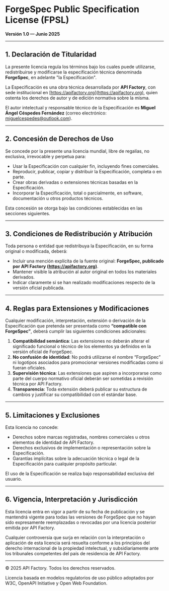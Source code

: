 # ForgeSpec Public Specification License (FPSL)

**Versión 1.0 — Junio 2025**

---

## 1. Declaración de Titularidad

La presente licencia regula los términos bajo los cuales puede utilizarse, redistribuirse y modificarse la especificación técnica denominada **ForgeSpec**, en adelante "la Especificación".

La Especificación es una obra técnica desarrollada por **API Factory**, con sede institucional en [https://apifactory.org](https://apifactory.org), quien ostenta los derechos de autor y de edición normativa sobre la misma.

El autor intelectual y responsable técnico de la Especificación es **Miguel Ángel Céspedes Fernández** (correo electrónico: [miguelcespedes@outlook.com](mailto:miguelcespedes@outlook.com)).

---

## 2. Concesión de Derechos de Uso

Se concede por la presente una licencia mundial, libre de regalías, no exclusiva, irrevocable y perpetua para:

- Usar la Especificación con cualquier fin, incluyendo fines comerciales.
- Reproducir, publicar, copiar y distribuir la Especificación, completa o en parte.
- Crear obras derivadas o extensiones técnicas basadas en la Especificación.
- Incorporar la Especificación, total o parcialmente, en software, documentación u otros productos técnicos.

Esta concesión se otorga bajo las condiciones establecidas en las secciones siguientes.

---

## 3. Condiciones de Redistribución y Atribución

Toda persona o entidad que redistribuya la Especificación, en su forma original o modificada, deberá:

- Incluir una mención explícita de la fuente original: **ForgeSpec, publicado por API Factory (https://apifactory.org)**.
- Mantener visible la atribución al autor original en todos los materiales derivados.
- Indicar claramente si se han realizado modificaciones respecto de la versión oficial publicada.

---

## 4. Reglas para Extensiones y Modificaciones

Cualquier modificación, interpretación, extensión o derivación de la Especificación que pretenda ser presentada como **“compatible con ForgeSpec”**, deberá cumplir las siguientes condiciones adicionales:

1. **Compatibilidad semántica**: Las extensiones no deberán alterar el significado funcional o técnico de los elementos ya definidos en la versión oficial de ForgeSpec.
2. **No confusión de identidad**: No podrá utilizarse el nombre “ForgeSpec” ni logotipos asociados para promocionar versiones modificadas como si fueran oficiales.
3. **Supervisión técnica**: Las extensiones que aspiren a incorporarse como parte del cuerpo normativo oficial deberán ser sometidas a revisión técnica por API Factory.
4. **Transparencia**: Toda extensión deberá publicar su estructura de cambios y justificar su compatibilidad con el estándar base.

---

## 5. Limitaciones y Exclusiones

Esta licencia no concede:

- Derechos sobre marcas registradas, nombres comerciales u otros elementos de identidad de API Factory.
- Derechos exclusivos de implementación o representación sobre la Especificación.
- Garantías implícitas sobre la adecuación técnica o legal de la Especificación para cualquier propósito particular.

El uso de la Especificación se realiza bajo responsabilidad exclusiva del usuario.

---

## 6. Vigencia, Interpretación y Jurisdicción

Esta licencia entra en vigor a partir de su fecha de publicación y se mantendrá vigente para todas las versiones de ForgeSpec que no hayan sido expresamente reemplazadas o revocadas por una licencia posterior emitida por API Factory.

Cualquier controversia que surja en relación con la interpretación o aplicación de esta licencia será resuelta conforme a los principios del derecho internacional de la propiedad intelectual, y subsidiariamente ante los tribunales competentes del país de residencia de API Factory.

---

© 2025 API Factory. Todos los derechos reservados.

Licencia basada en modelos regulatorios de uso público adoptados por W3C, OpenAPI Initiative y Open Web Foundation.

